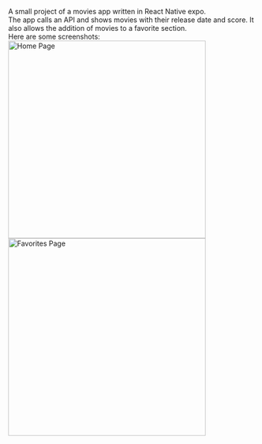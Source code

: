 A small project of a movies app written in React Native expo.<br>
The app calls an API and shows movies with their release date and score. It also allows the addition of movies to a favorite section.<br>
Here are some screenshots:<br>
<img alt='Home Page' src='https://github.com/user-attachments/assets/f97d1197-2b2f-4a6b-aad6-a45256205100' height="400">
<img alt='Favorites Page' src='https://github.com/user-attachments/assets/0cea4d18-fa54-482d-b7df-341e04a1b653' height="400">
